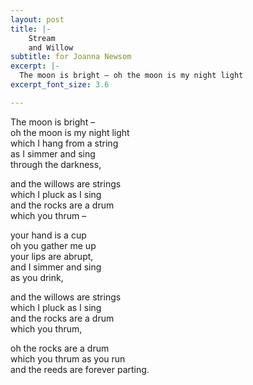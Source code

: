 ```yaml
---
layout: post
title: |-
    Stream
    and Willow
subtitle: for Joanna Newsom
excerpt: |-
  The moon is bright – oh the moon is my night light
excerpt_font_size: 3.6

---
```


The moon is bright –  
oh the moon is my night light  
which I hang from a string  
as I simmer and sing  
through the darkness,

and the willows are strings  
which I pluck as I sing  
and the rocks are a drum  
which you thrum –

your hand is a cup  
oh you gather me up  
your lips are abrupt,  
and I simmer and sing  
as you drink,

and the willows are strings  
which I pluck as I sing  
and the rocks are a drum  
which you thrum,

oh the rocks are a drum  
which you thrum as you run  
and the reeds are forever parting.
